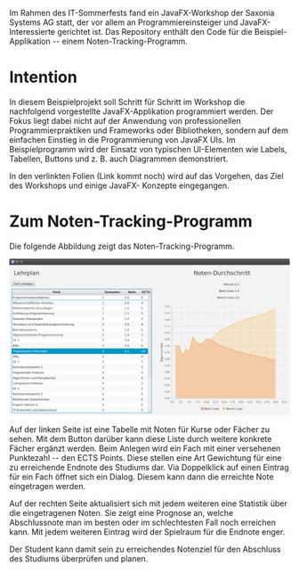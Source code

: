 Im Rahmen des IT-Sommerfests fand ein JavaFX-Workshop der Saxonia Systems AG statt, der vor allem an 
Programmiereinsteiger und JavaFX-Interessierte gerichtet ist. Das Repository enthält den Code für die 
Beispiel-Applikation -- einem Noten-Tracking-Programm.

# Intention

In diesem Beispielprojekt soll Schritt für Schritt im Workshop die nachfolgend vorgestellte JavaFX-Applikation 
programmiert werden. Der Fokus liegt dabei nicht auf der Anwendung von professionellen Programmierpraktiken und 
Frameworks oder Bibliotheken, sondern auf dem einfachen Einstieg in die Programmierung von JavaFX UIs. Im 
Beispielprogramm wird der Einsatz von typischen UI-Elementen wie Labels, Tabellen, Buttons und z. B. auch Diagrammen 
demonstriert. 

In den verlinkten Folien (Link kommt noch) wird auf das Vorgehen, das Ziel des Workshops und einige JavaFX- Konzepte 
eingegangen. 

# Zum Noten-Tracking-Programm

Die folgende Abbildung zeigt das Noten-Tracking-Programm.

![an app screenshot](./notenprogramm-app-screenshot.png)

Auf der linken Seite ist eine Tabelle mit Noten für Kurse oder Fächer zu sehen. Mit dem Button darüber kann diese Liste 
durch weitere konkrete Fächer ergänzt werden. Beim Anlegen wird ein Fach mit einer versehenen Punktezahl -- den ECTS 
Points. Diese stellen eine Art Gewichtung für eine zu erreichende Endnote des Studiums dar.
Via Doppelklick auf einen Eintrag für ein Fach öffnet sich ein Dialog. Diesem kann dann die erreichte Note 
eingetragen werden.

Auf der rechten Seite aktualisiert sich mit jedem weiteren eine Statistik über die eingetragenen Noten. Sie zeigt 
eine Prognose an, welche Abschlussnote man im besten oder im schlechtesten Fall noch erreichen kann. Mit jedem 
weiteren Eintrag wird der Spielraum für die Endnote enger.

Der Student kann damit sein zu erreichendes Notenziel für den Abschluss des Studiums überprüfen und planen.